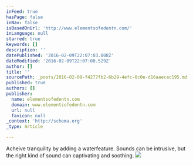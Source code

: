 ```yaml
---
inFeed: true
hasPage: false
inNav: false
isBasedOnUrl: 'http://www.elementsofedentn.com/'
inLanguage: null
starred: true
keywords: []
description: ''
datePublished: '2016-02-09T22:07:03.008Z'
dateModified: '2016-02-09T22:07:00.529Z'
author: []
title: ''
sourcePath: _posts/2016-02-09-f4277fb2-6b29-4efc-8c0e-d16aaecac195.md
published: true
authors: []
publisher:
  name: elementsofedentn.com
  domain: www.elementsofedentn.com
  url: null
  favicon: null
_context: 'http://schema.org'
_type: Article

---
```

Acheive tranquility by adding a waterfeature.  Sounds can be intrusive, but the right kind of sound can captivating and soothing.
![](http://res.cloudinary.com/hrscywv4p/image/upload/c_fill,g_faces:center,h_140,w_140/xyyuvxrcauqwu4c1wbvz.jpg)